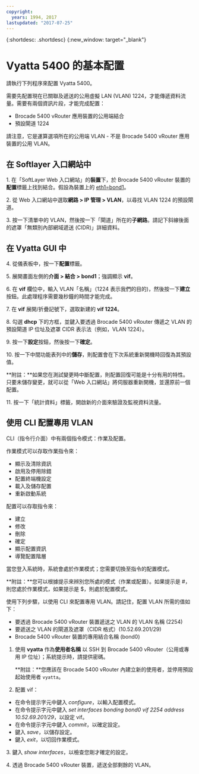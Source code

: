 ```yaml
---
copyright:
  years: 1994, 2017
lastupdated: "2017-07-25"
---
```


{:shortdesc: .shortdesc}
{:new_window: target="_blank"}

# Vyatta 5400 的基本配置

請執行下列程序來配置 Vyatta 5400。

需要先配置現在已關聯及遞送的公用虛擬 LAN (VLAN) 1224，才能傳遞資料流量。需要有兩個資訊片段，才能完成配置：

  * Brocade 5400 vRouter 應用裝置的公用端結合
  * 預設閘道 1224

請注意，它是運算選項所在的公用端 VLAN - 不是 Brocade 5400 vRouter 應用裝置的公用 VLAN。

## 在 Softlayer 入口網站中

1\. 在「SoftLayer Web 入口網站」的**裝置**下，於 Brocade 5400 vRouter 裝置的**配置**標籤上找到結合。假設為裝置上的 <span style="text-decoration: underline">eth1=bond1</span>。

2\. 從 Web 入口網站中選取**網路 > IP 管理 > VLAN**，以尋找 VLAN 1224 的預設閘道。

3\. 按一下清單中的 VLAN，然後按一下「閘道」所在的**子網路**。請記下斜線後面的遮罩「無類別內部網域遞送 (CIDR)」詳細資料。 

## 在 Vyatta GUI 中

4\. 從儀表板中，按一下**配置**標籤。

5\. 展開畫面左側的**介面 > 結合 > bond1**；強調顯示 **vif**。

6\. 在 **vif** 欄位中，輸入 VLAN「名稱」（1224 表示我們的目的)，然後按一下**建立**按鈕。此處理程序需要幾秒鐘的時間才能完成。

7\. 在 **vif** 展開/折疊記號下，選取新建的 **vif 1224**。

8\. 勾選 **dhcp** 下的方框，並鍵入要透過 Brocade 5400 vRouter 傳遞之 VLAN 的預設閘道 IP 位址及遮罩 CIDR 表示法（例如，VLAN 1224）。

9\. 按一下**設定**按鈕，然後按一下**確定**。

10\. 按一下中間功能表列中的**儲存**，則配置會在下次系統重新開機時回復為其預設值。

**附註：**如果您在測試變更時中斷配置，則配置回復可能是十分有用的特性。只要未儲存變更，就可以從「Web 入口網站」將伺服器重新開機，並還原前一個配置。

11\. 按一下「統計資料」標籤，開啟新的介面來驗證及監視資料流量。

## 使用 CLI 配置專用 VLAN

CLI（指令行介面）中有兩個指令模式：作業及配置。 

作業模式可以存取作業指令來：

  * 顯示及清除資訊
  * 啟用及停用除錯
  * 配置終端機設定
  * 載入及儲存配置
  * 重新啟動系統

配置可以存取指令來：

  * 建立
  * 修改
  * 刪除
  * 確定
  * 顯示配置資訊
  * 導覽配置階層

當您登入系統時，系統會處於作業模式；您需要切換至指令的配置模式。

**附註：**您可以根據提示來辨別您所處的模式（作業或配置）。如果提示是 #，則您處於作業模式，如果提示是 $，則處於配置模式。

使用下列步驟，以使用 CLI 來配置專用 VLAN。請記住，配置 VLAN 所需的值如下：

  * 要透過 Brocade 5400 vRouter 裝置遞送之 VLAN 的 VLAN 名稱 (2254)
  * 要遞送之 VLAN 的閘道及遮罩（CIDR 格式）(10.52.69.201/29)
  * Brocade 5400 vRouter 裝置的專用結合名稱 (bond0)

1. 使用 **vyatta** 作為**使用者名稱** 以 SSH 到 Brocade 5400 vRouter（公用或專用 IP 位址）；系統提示時，請提供密碼。

   **附註：**您應該在 Brocade 5400 vRouter 內建立新的使用者，並停用預設起始使用者 `vyatta`。

2. 配置 vif：

  * 在命令提示字元中鍵入 *configure*，以輸入配置模式。
  * 在命令提示字元中鍵入 *set interfaces bonding bond0 vif 2254 address 10.52.69.201/29*，以設定 vif。
  * 在命令提示字元中鍵入 *commit*，以確定設定。
  * 鍵入 *save*，以儲存設定。
  * 鍵入 *exit*，以切回作業模式。

3\. 鍵入 *show interfaces*，以檢查您剛才確定的設定。

4\. 透過 Brocade 5400 vRouter 裝置，遞送全部剩餘的 VLAN。
